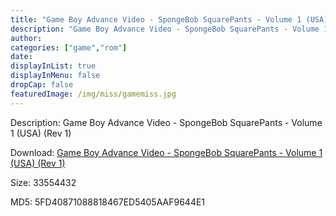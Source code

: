 ```yaml
---
title: "Game Boy Advance Video - SpongeBob SquarePants - Volume 1 (USA) (Rev 1)"
description: "Game Boy Advance Video - SpongeBob SquarePants - Volume 1 (USA) (Rev 1)"
author: 
categories: ["game","rom"]
date: 
displayInList: true
displayInMenu: false
dropCap: false
featuredImage: /img/miss/gamemiss.jpg
---
```


Description: Game Boy Advance Video - SpongeBob SquarePants - Volume 1 (USA) (Rev 1)

Download: <a style="text-decoration:underline;" href="https://mega.nz/#!2bY2TIZb!Z4XrfNgGte9BOEDjurwsJJLh0mXy8S8aPLffV9JshGM" target = "_blank" rel = "nofollow" > Game Boy Advance Video - SpongeBob SquarePants - Volume 1 (USA) (Rev 1)</a>

Size: 33554432

MD5: 5FD40871088818467ED5405AAF9644E1

